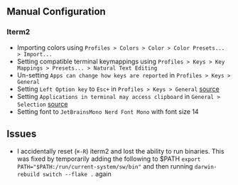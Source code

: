 ## Manual Configuration
### Iterm2
- Importing colors using `Profiles > Colors > Color > Color Presets... > Import...` 
- Setting compatible terminal keymappings using `Profiles > Keys > Key Mappings > Presets... > Natural Text Editing`
- Un-setting `Apps can change how keys are reported` in `Profiles > Keys > General`
- Setting `Left Option key` to `Esc+` in `Profiles > Keys > General` [source](https://github.com/helix-editor/helix/issues/2280#issuecomment-1165542932)
- Setting `Applications in terminal may access clipboard` in `General > Selection` [source](https://github.com/helix-editor/helix/issues/8715)
- Setting font to `JetBrainsMono Nerd Font Mono` with font size 14

## Issues
- I accidentally reset (`⌘-R`) iterm2 and lost the ability to run binaries. This was fixed by temporarily adding the following to \$PATH `export PATH="$PATH:/run/current-system/sw/bin"` and then running `darwin-rebuild switch --flake .` again
